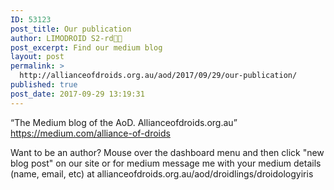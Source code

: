 ```yaml
---
ID: 53123
post_title: Our publication
author: LIMODROID S2-rd🔭🔬
post_excerpt: Find our medium blog
layout: post
permalink: >
  http://allianceofdroids.org.au/aod/2017/09/29/our-publication/
published: true
post_date: 2017-09-29 13:19:31
---
```

“The Medium blog of the AoD. Allianceofdroids.org.au” <a href="https://medium.com/alliance-of-droids">https://medium.com/alliance-of-droids</a>

Want to be an author? Mouse over the dashboard menu and then click "new blog post" on our site or for medium message me with your medium details (name, email, etc) at allianceofdroids.org.au/aod/droidlings/droidologyiris